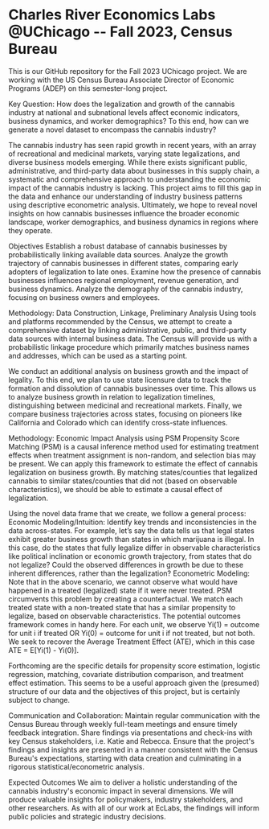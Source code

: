 # Charles River Economics Labs @UChicago -- Fall 2023, Census Bureau
This is our GitHub repository for the Fall 2023 UChicago project. We are working with the US Census Bureau Associate Director of Economic Programs (ADEP) on this semester-long project.

Key Question: How does the legalization and growth of the cannabis industry at national and subnational levels affect economic indicators, business dynamics, and worker demographics? To this end, how can we generate a novel dataset to encompass the cannabis industry?

The cannabis industry has seen rapid growth in recent years, with an array of recreational and medicinal markets, varying state legalizations, and diverse business models emerging. While there exists significant public, administrative, and third-party data about businesses in this supply chain, a systematic and comprehensive approach to understanding the economic impact of the cannabis industry is lacking. This project aims to fill this gap in the data and enhance our understanding of industry business patterns using descriptive econometric analysis. Ultimately, we hope to reveal novel insights on how cannabis businesses influence the broader economic landscape, worker demographics, and business dynamics in regions where they operate.

Objectives
Establish a robust database of cannabis businesses by probabilistically linking available data sources.
Analyze the growth trajectory of cannabis businesses in different states, comparing early adopters of legalization to late ones.
Examine how the presence of cannabis businesses influences regional employment, revenue generation, and business dynamics.
Analyze the demography of the cannabis industry, focusing on business owners and employees.

Methodology: Data Construction, Linkage, Preliminary Analysis
Using tools and platforms recommended by the Census, we attempt to create a comprehensive dataset by linking administrative, public, and third-party data sources with internal business data. The Census will provide us with a probabilistic linkage procedure which primarily matches business names and addresses, which can be used as a starting point.

We conduct an additional analysis on business growth and the impact of legality.  To this end, we plan to use state licensure data to track the formation and dissolution of cannabis businesses over time. This allows us to analyze business growth in relation to legalization timelines, distinguishing between medicinal and recreational markets. Finally, we compare business trajectories across states, focusing on pioneers like California and Colorado which can identify cross-state influences.

Methodology: Economic Impact Analysis using PSM
Propensity Score Matching (PSM) is a causal inference method used for estimating treatment effects when treatment assignment is non-random, and selection bias may be present. We can apply this framework to estimate the effect of cannabis legalization on business growth. By matching states/counties that legalized cannabis to similar states/counties that did not (based on observable characteristics), we should be able to estimate a causal effect of legalization.

Using the novel data frame that we create, we follow a general process:
Economic Modeling/Intuition: Identify key trends and inconsistencies in the data across-states. For example, let’s say the data tells us that legal states exhibit greater business growth than states in which marijuana is illegal. In this case, do the states that fully legalize differ in observable characteristics like political inclination or economic growth trajectory, from states that do not legalize? Could the observed differences in growth be due to these inherent differences, rather than the legalization?
Econometric Modeling: Note that in the above scenario, we cannot observe what would have happened in a treated (legalized) state if it were never treated. PSM circumvents this problem by creating a counterfactual. We match each treated state with a non-treated state that has a similar propensity to legalize, based on observable characteristics. The potential outcomes framework comes in handy here. For each unit, we observe Yi(1) = outcome for unit i if treated OR Yi(0) = outcome for unit i if not treated, but not both. We seek to recover the Average Treatment Effect (ATE), which in this case ATE = E[Yi(1) - Yi(0)].

Forthcoming are the specific details for propensity score estimation, logistic regression, matching, covariate distribution comparison, and treatment effect estimation. This seems to be a useful approach given the (presumed) structure of our data and the objectives of this project, but is certainly subject to change.

Communication and Collaboration:
Maintain regular communication with the Census Bureau through weekly full-team meetings and ensure timely feedback integration.
Share findings via presentations and check-ins with key Census stakeholders, i.e. Katie and Rebecca.
Ensure that the project's findings and insights are presented in a manner consistent with the Census Bureau's expectations, starting with data creation and culminating in a rigorous statistical/econometric analysis.

Expected Outcomes
We aim to deliver a holistic understanding of the cannabis industry's economic impact in several dimensions.
We will produce valuable insights for policymakers, industry stakeholders, and other researchers. As with all of our work at EcLabs, the findings will inform public policies and strategic industry decisions.
